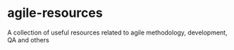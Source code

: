 # agile-resources
A collection of useful resources related to agile methodology, development, QA and others
